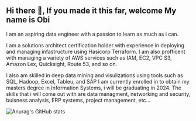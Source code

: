 ## Hi there 👋, If you made it this far, welcome My name is Obi
I am an aspiring data engineer with a passion to learn as much as i can.

I am a solutions architect certification holder with experience in deploying and managing infastructure using Hasicorp Terraform. 
I am also profficent with managing a variety of AWS services such as IAM, EC2, VPC S3, Amazon Lex, Quicksight, Route 53, and so on.

I also am skilled in deep data mining and visulizations using tools such as SQL, Hadoop, Excel, Tableu, and SAP
I am currently enrolled in to obtain my masters degree in Information Systems, i will be graduating in 2024. The skills that i will come out with are 
data managment, networking and security, buisness analysis, ERP systems, project management, etc...

![Anurag's GitHub stats](https://github-readme-stats.vercel.app/api?username=Obi256&theme=dark&show_icons=true)
